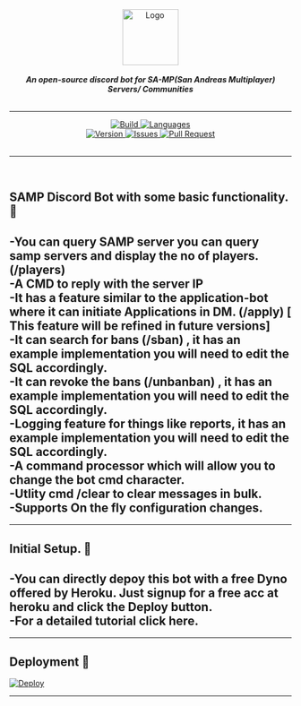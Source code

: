 <div align="center">
<img src="https://i.imgur.com/MkFud1l.png" align="center" alt="Logo" height="100">
<br>
<br>
<strong><i>An open-source discord bot for SA-MP(San Andreas Multiplayer) Servers/ Communities</i></strong>
<br>
<br>
<hr>



<a href="https://travis-ci.com/abhaysv/SAMP-Discord-Bot-Dumbledore">
    <img src="https://img.shields.io/travis/com/abhaysv/SAMP-Discord-Bot-Dumbledore.svg?style=for-the-badge" alt="Build">
</a>

<a href="https://github.com/abhaysv/SAMP-Discord-Bot-Dumbledore">
    <img src="https://img.shields.io/github/languages/top/abhaysv/SAMP-Discord-Bot-Dumbledore.svg?colorB=f0db4f&style=for-the-badge" alt="Languages">
</a>

<br>

<a href="https://github.com/abhaysv/SAMP-Discord-Bot-Dumbledore">
    <img src="https://img.shields.io/github/package-json/v/abhaysv/SAMP-Discord-Bot-Dumbledore.svg?colorB=Orange&style=for-the-badge" alt="Version">
</a>

<a href="https://github.com/abhaysv/SAMP-Discord-Bot-Dumbledore/issues">
    <img src="https://img.shields.io/github/issues/abhaysv/SAMP-Discord-Bot-Dumbledore.svg?style=for-the-badge&colorB=37f149" alt="Issues">
</a>

<a href="https://github.com/abhaysv/SAMP-Discord-Bot-Dumbledore/pulls">
    <img src="https://img.shields.io/github/issues-pr/abhaysv/SAMP-Discord-Bot-Dumbledore.svg?style=for-the-badge&colorB=37f149" alt="Pull Request">
</a>

<br>
<br>
</div>
<hr>
<br>


## SAMP Discord Bot with some basic functionality. 📍
-You can query SAMP server you can query samp servers and display the no of players. (/players)<br />
-A CMD to reply with the server IP<br />
-It has a feature similar to the application-bot where it can initiate Applications in DM. (/apply) [ This feature will be refined in future versions]<br />
-It can search for bans (/sban) , it has an example implementation you will need to edit the SQL accordingly.<br />
-It can revoke the bans (/unbanban) , it has an example implementation you will need to edit the SQL accordingly.<br />
-Logging feature for things like reports, it has an example implementation you will need to edit the SQL accordingly.<br />
-A command processor which will allow you to change the bot cmd character.<br />
-Utlity cmd /clear to clear messages in bulk.<br />
-Supports On the fly configuration  changes. 
-

---
## Initial Setup. 📝
-You can directly depoy this bot with a free Dyno offered by Heroku. Just signup for a free acc at heroku and click the Deploy button.<br />
-For a detailed tutorial click here.
-

---

## Deployment 📝
[![Deploy](https://www.herokucdn.com/deploy/button.svg)](https://heroku.com/deploy)

---





